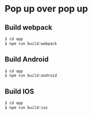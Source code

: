 # Pop up over pop up

## Build webpack

```sh
$ cd app
$ npm run build:webpack
```

## Build Android

```sh
$ cd app
$ npm run build:android
```

## Build IOS

```sh
$ cd app
$ npm run build:ios
```


